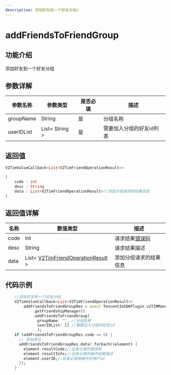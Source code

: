 ```yaml
---
description: 添加好友到一个好友分组√
---
```


# addFriendsToFriendGroup

## 功能介绍

添加好友到一个好友分组

## 参数详解

| 参数名称       | 参数类型           | 是否必填 | 描述            |
| ---------- | -------------- | ---- | ------------- |
| groupName  | String         | 是    | 分组名称          |
| userIDList | List< String > | 是    | 需要加入分组的好友id列表 |

## 返回值

```dart
V2TimValueCallback<List<V2TimFriendOperationResult>>

{
    code : int
    desc : String
    data : List<V2TimFriendOperationResult>//添加分组请求的结果信息
}
```

## 返回值详解

| 名称   | 数值类型                                                                                        | 描述                                                             |
| ---- | ------------------------------------------------------------------------------------------- | -------------------------------------------------------------- |
| code | int                                                                                         | 请求结果[错误码](https://cloud.tencent.com/document/product/269/1671) |
| desc | String                                                                                      | 请求结果描述                                                         |
| data | List<  [V2TimFriendOperationResult](../guan-jian-lei/user/v2timfriendoperationresult.md)  > | 添加分组请求的结果信息                                                    |

## 代码示例

```dart
    //添加好友到一个好友分组
    V2TimValueCallback<List<V2TimFriendOperationResult>>
        addFriendsToFriendGroupRes = await TencentImSDKPlugin.v2TIMManager
            .getFriendshipManager()
            .addFriendsToFriendGroup(
              groupName: "", //分组名称
              userIDList: [] //需要加入分组的好友id
              );
    if (addFriendsToFriendGroupRes.code == 0) {
      // 添加成功
      addFriendsToFriendGroupRes.data?.forEach((element) {
        element.resultCode;//此条记录的错误码
        element.resultInfo;//此条记录的操作结果描述
        element.userID;//此条记录被操作的用户id
      });
    }
```
